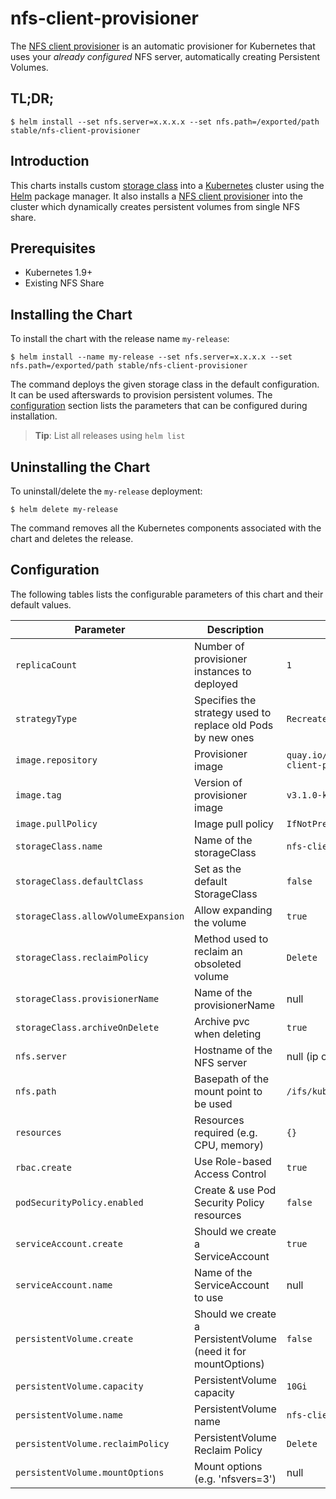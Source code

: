 # nfs-client-provisioner

The [NFS client provisioner](https://github.com/kubernetes-incubator/external-storage/tree/master/nfs-client) is an automatic provisioner for Kubernetes that uses your *already configured* NFS server, automatically creating Persistent Volumes.

## TL;DR;

```console
$ helm install --set nfs.server=x.x.x.x --set nfs.path=/exported/path stable/nfs-client-provisioner
```

## Introduction

This charts installs custom [storage class](https://kubernetes.io/docs/concepts/storage/storage-classes/) into a [Kubernetes](http://kubernetes.io) cluster using the [Helm](https://helm.sh) package manager. It also installs a [NFS client provisioner](https://github.com/kubernetes-incubator/external-storage/tree/master/nfs-client) into the cluster which dynamically creates persistent volumes from single NFS share.

## Prerequisites

- Kubernetes 1.9+
- Existing NFS Share

## Installing the Chart

To install the chart with the release name `my-release`:

```console
$ helm install --name my-release --set nfs.server=x.x.x.x --set nfs.path=/exported/path stable/nfs-client-provisioner
```

The command deploys the given storage class in the default configuration. It can be used afterswards to provision persistent volumes. The [configuration](#configuration) section lists the parameters that can be configured during installation.

> **Tip**: List all releases using `helm list`

## Uninstalling the Chart

To uninstall/delete the `my-release` deployment:

```console
$ helm delete my-release
```

The command removes all the Kubernetes components associated with the chart and deletes the release.

## Configuration

The following tables lists the configurable parameters of this chart and their default values.

| Parameter                         | Description                                 | Default                                                   |
| --------------------------------- | -------------------------------------       | --------------------------------------------------------- |
| `replicaCount`                    | Number of provisioner instances to deployed | `1`                                                         |
| `strategyType`                    | Specifies the strategy used to replace old Pods by new ones | `Recreate`                                  |
| `image.repository`                | Provisioner image                           | `quay.io/external_storage/nfs-client-provisioner`         |
| `image.tag`                       | Version of provisioner image                | `v3.1.0-k8s1.11`                                          |
| `image.pullPolicy`                | Image pull policy                           | `IfNotPresent`                                            |
| `storageClass.name`               | Name of the storageClass                    | `nfs-client`                                              |
| `storageClass.defaultClass`       | Set as the default StorageClass             | `false`	                                              |
| `storageClass.allowVolumeExpansion`       | Allow expanding the volume          | `true`	                                              |
| `storageClass.reclaimPolicy`    | Method used to reclaim an obsoleted volume                 | `Delete` 	                              |
| `storageClass.provisionerName`    | Name of the provisionerName                 | null 	                                              |
| `storageClass.archiveOnDelete`    | Archive pvc when deleting                   | `true` 	                                              |
| `nfs.server`                      | Hostname of the NFS server                  | null (ip or hostname)                                     |
| `nfs.path`                        | Basepath of the mount point to be used      | `/ifs/kubernetes`                                         |
| `resources`                       | Resources required (e.g. CPU, memory)       | `{}`                                                      |
| `rbac.create` 		    | Use Role-based Access Control		  | `true`						      |
| `podSecurityPolicy.enabled`	    | Create & use Pod Security Policy resources  | `false`						      |
| `serviceAccount.create`	    | Should we create a ServiceAccount	          | `true`						      |
| `serviceAccount.name`		    | Name of the ServiceAccount to use           | null						      |
| `persistentVolume.create`         | Should we create a PersistentVolume (need it for mountOptions) | `false`                                |
| `persistentVolume.capacity`       | PersistentVolume capacity                   | `10Gi`                                                    |
| `persistentVolume.name`           | PersistentVolume name                       | `nfs-client`                                              |
| `persistentVolume.reclaimPolicy`  | PersistentVolume Reclaim Policy             | `Delete`                                                  |
| `persistentVolume.mountOptions`   | Mount options (e.g. 'nfsvers=3')            | null                                                      |
